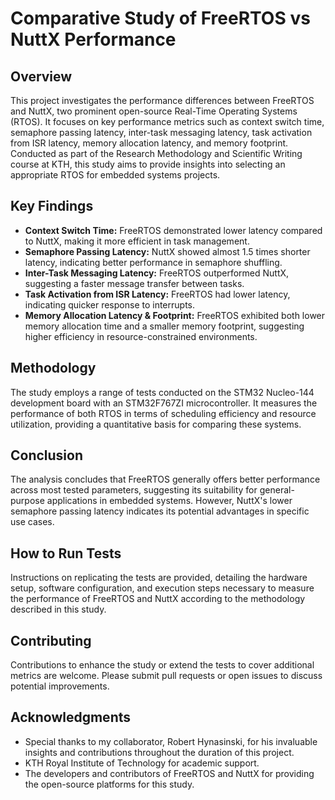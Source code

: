 # Comparative Study of FreeRTOS vs NuttX Performance

## Overview
This project investigates the performance differences between FreeRTOS and NuttX, two prominent open-source Real-Time Operating Systems (RTOS). It focuses on key performance metrics such as context switch time, semaphore passing latency, inter-task messaging latency, task activation from ISR latency, memory allocation latency, and memory footprint. Conducted as part of the Research Methodology and Scientific Writing course at KTH, this study aims to provide insights into selecting an appropriate RTOS for embedded systems projects.

## Key Findings
- **Context Switch Time:** FreeRTOS demonstrated lower latency compared to NuttX, making it more efficient in task management.
- **Semaphore Passing Latency:** NuttX showed almost 1.5 times shorter latency, indicating better performance in semaphore shuffling.
- **Inter-Task Messaging Latency:** FreeRTOS outperformed NuttX, suggesting a faster message transfer between tasks.
- **Task Activation from ISR Latency:** FreeRTOS had lower latency, indicating quicker response to interrupts.
- **Memory Allocation Latency & Footprint:** FreeRTOS exhibited both lower memory allocation time and a smaller memory footprint, suggesting higher efficiency in resource-constrained environments.

## Methodology
The study employs a range of tests conducted on the STM32 Nucleo-144 development board with an STM32F767ZI microcontroller. It measures the performance of both RTOS in terms of scheduling efficiency and resource utilization, providing a quantitative basis for comparing these systems.

## Conclusion
The analysis concludes that FreeRTOS generally offers better performance across most tested parameters, suggesting its suitability for general-purpose applications in embedded systems. However, NuttX's lower semaphore passing latency indicates its potential advantages in specific use cases.

## How to Run Tests
Instructions on replicating the tests are provided, detailing the hardware setup, software configuration, and execution steps necessary to measure the performance of FreeRTOS and NuttX according to the methodology described in this study.

## Contributing
Contributions to enhance the study or extend the tests to cover additional metrics are welcome. Please submit pull requests or open issues to discuss potential improvements.

## Acknowledgments
- Special thanks to my collaborator, Robert Hynasinski, for his invaluable insights and contributions throughout the duration of this project.
- KTH Royal Institute of Technology for academic support.
- The developers and contributors of FreeRTOS and NuttX for providing the open-source platforms for this study.

